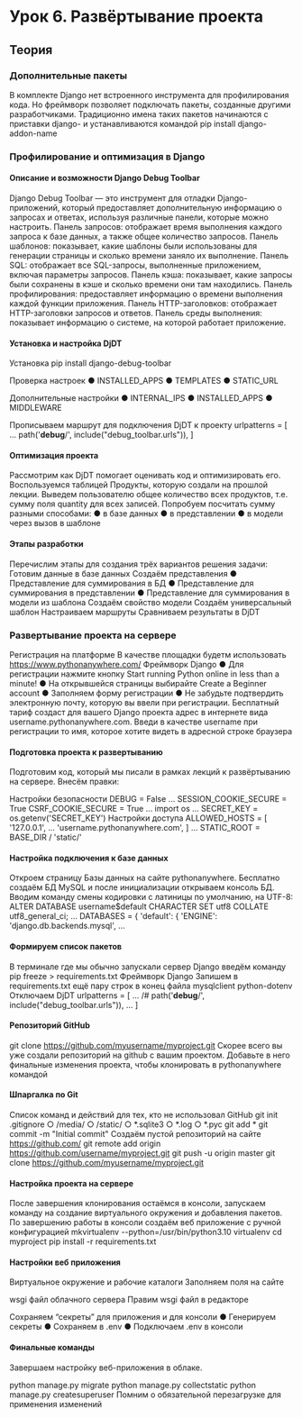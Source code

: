 # Урок 6. Развёртывание проекта

## Теория

### Дополнительные пакеты

В комплекте Django нет встроенного инструмента
для профилирования кода. Но фреймворк
позволяет подключать пакеты, созданные другими
разработчиками.
Традиционно имена таких пакетов начинаются
с приставки django- и устанавливаются командой
pip install django-addon-name

### Профилирование и оптимизация в Django

#### Описание и возможности Django Debug Toolbar

Django Debug Toolbar — это инструмент для отладки Django-приложений, который предоставляет
дополнительную информацию о запросах и ответах, используя различные панели, которые можно настроить.
Панель запросов: отображает время выполнения каждого запроса к базе данных,
а также общее количество запросов.
Панель шаблонов: показывает, какие шаблоны были использованы для генерации страницы
и сколько времени заняло их выполнение.
Панель SQL: отображает все SQL-запросы, выполненные приложением, включая параметры запросов.
Панель кэша: показывает, какие запросы были сохранены в кэше и сколько времени они там
находились.
Панель профилирования: предоставляет информацию о времени выполнения
каждой функции приложения.
Панель HTTP-заголовков: отображает HTTP-заголовки запросов и ответов.
Панель среды выполнения: показывает информацию о системе, на которой работает приложение.

#### Установка и настройка DjDT

Установка
pip install
django-debug-toolbar

Проверка настроек
● INSTALLED_APPS
● TEMPLATES
● STATIC_URL

Дополнительные настройки
● INTERNAL_IPS
● INSTALLED_APPS
● MIDDLEWARE

Прописываем маршрут для подключения DjDT к проекту
urlpatterns = [
...
path('__debug__/', include("debug_toolbar.urls")),
]

#### Оптимизация проекта

Рассмотрим как DjDT помогает оценивать код и оптимизировать его. Воспользуемся
таблицей Продукты, которую создали на прошлой лекции. Выведем пользователю
общее количество всех продуктов, т.е. сумму поля quantity для всех записей.
Попробуем посчитать сумму разными способами:
● в базе данных
● в представлении
● в модели через вызов в шаблоне

#### Этапы разработки

Перечислим этапы для создания трёх вариантов решения задачи:
Готовим данные в базе данных
Создаём представления
● Представление для суммирования в БД
● Представление для суммирования в представлении
● Представление для суммирования в модели из шаблона
Создаём свойство модели
Создаём универсальный шаблон
Настраиваем маршруты
Сравниваем результаты в DjDT

### Развертывание проекта на сервере

Регистрация на платформе
В качестве площадки будетм использовать https://www.pythonanywhere.com/
Фреймворк Django
● Для регистрации нажмите кнопку
Start running Python online in less than a minute!
● На открывшейся страницы выбирайте
Create a Beginner account
● Заполняем форму регистрации
● Не забудьте подтвердить электронную почту, которую вы ввели при регистрации.
Бесплатный тариф создаст для вашего Django проекта адрес в интернете вида
username.pythonanywhere.com. Введи в качестве username при регистрации то имя,
которое хотите видеть в адресной строке браузера

#### Подготовка проекта к развертыванию

Подготовим код, который мы писали в рамках лекций к развёртыванию на сервере. Внесём правки:

Настройки безопасности
DEBUG = False
...
SESSION_COOKIE_SECURE = True
CSRF_COOKIE_SECURE = True
...
import os
...
SECRET_KEY =
os.getenv('SECRET_KEY')
Настройки доступа
ALLOWED_HOSTS = [
'127.0.0.1',
...
'username.pythonanywhere.com',
]
...
STATIC_ROOT = BASE_DIR / 'static/'

#### Настройка подключения к базе данных

Откроем страницу Базы данных на сайте pythonanywhere.
Бесплатно создаём БД MySQL и после инициализации открываем консоль БД.
Вводим команду смены кодировки с латиницы по умолчанию, на UTF-8:
ALTER DATABASE username$default CHARACTER SET utf8 COLLATE utf8_general_ci;
...
DATABASES = {
'default': {
'ENGINE': 'django.db.backends.mysql',
...

#### Формируем список пакетов

В терминале где мы обычно запускали сервер Django введём команду
pip freeze > requirements.txt
Фреймворк Django
Запишем в requirements.txt ещё пару строк в конец файла
mysqlclient
python-dotenv
Отключаем DjDT
urlpatterns = [
...
/# path('__debug__/', include("debug_toolbar.urls")),
...
]

#### Репозиторий GitHub

git clone https://github.com/myusername/myproject.git
Скорее всего вы уже создали репозиторий на github с вашим проектом.
Добавьте в него финальные изменения проекта, чтобы клонировать в pythonanywhere командой

#### Шпаргалка по Git

Список команд и действий для тех, кто не использовал GitHub
git init
.gitignore
○ /media/
○ /static/
○ *.sqlite3
○ *.log
○ *.pyc
git add *
git commit -m "Initial commit"
Создаём пустой репозиторий на сайте https://github.com/
git remote add origin https://github.com/username/myproject.git
git push -u origin master
git clone https://github.com/myusername/myproject.git

#### Настройка проекта на сервере

После завершения клонирования остаёмся в консоли, запускаем команду
на создание виртуального окружения и добавления пакетов.
По завершению работы в консоли создаём веб приложение с ручной конфигурацией
mkvirtualenv --python=/usr/bin/python3.10 virtualenv
cd myproject
pip install -r requirements.txt

#### Настройки веб приложения

Виртуальное окружение и
рабочие каталоги
Заполняем поля на сайте

wsgi файл облачного сервера
Правим wsgi файл в редакторе

Сохраняем “секреты” для
приложения и для консоли
● Генерируем секреты
● Сохраняем в .env
● Подключаем .env в
консоли

#### Финальные команды

Завершаем настройку веб-приложения в облаке.

python manage.py migrate
python manage.py collectstatic
python manage.py createsuperuser
Помним о обязательной перезагрузке
для применения изменений 